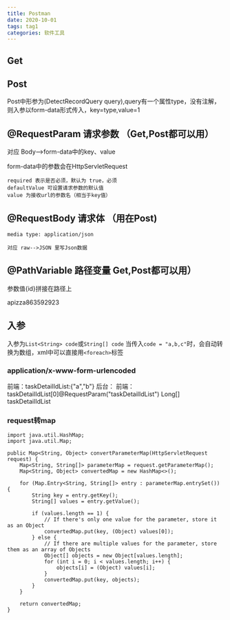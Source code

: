 ```yaml
---
title: Postman
date: 2020-10-01
tags: tag1
categories: 软件工具
---
```


## Get

## Post
Post中形参为(DetectRecordQuery query),query有一个属性type，没有注解，则入参以form-data形式传入，key=type,value=1


## @RequestParam  请求参数 （Get,Post都可以用）

对应 Body-->form-data中的key、value

form-data中的参数会在HttpServletRequest  

```
required 表示是否必须，默认为 true，必须
defaultValue 可设置请求参数的默认值
value 为接收url的参数名（相当于key值）
```

## @RequestBody  请求体 （用在Post)
```
media type: application/json

对应 raw-->JSON 里写Json数据

```

## @PathVariable  路径变量 Get,Post都可以用）
参数值{id}拼接在路径上






apizza863592923

## 入参
入参为`List<String> code`或`String[] code`
当传入`code = "a,b,c"`时，会自动转换为数组，xml中可以直接用`<foreach>`标签



### application/x-www-form-urlencoded

前端：taskDetailIdList:{"a","b"} 后台：
前端：taskDetailIdList[0]@RequestParam("taskDetailIdList") Long[] taskDetailIdList


### request转map
```
import java.util.HashMap;
import java.util.Map;

public Map<String, Object> convertParameterMap(HttpServletRequest request) {
    Map<String, String[]> parameterMap = request.getParameterMap();
    Map<String, Object> convertedMap = new HashMap<>();

    for (Map.Entry<String, String[]> entry : parameterMap.entrySet()) {
        String key = entry.getKey();
        String[] values = entry.getValue();

        if (values.length == 1) {
            // If there's only one value for the parameter, store it as an Object
            convertedMap.put(key, (Object) values[0]);
        } else {
            // If there are multiple values for the parameter, store them as an array of Objects
            Object[] objects = new Object[values.length];
            for (int i = 0; i < values.length; i++) {
                objects[i] = (Object) values[i];
            }
            convertedMap.put(key, objects);
        }
    }

    return convertedMap;
}

```